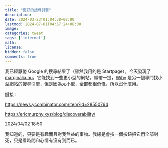 ```yaml
---
title: "更好的搜尋引擎"
description: 
date: 2024-03-23T01:04:38+08:00
lastmod: 2024-07-01T04:57:24+08:00
image: 
categories: tweet
tags: ['internet']
math: 
license: 
hidden: false
comments: true
---
```


我已經厭倦 Google 的搜尋結果了（雖然我用的是 Startpage）。今天發現了 [marginalia.nu](https://search.marginalia.nu)，它能找到一些更小型的網站。順帶一提，[Wiby](https://wiby.org) 是另一個專門找小型網站的搜尋引擎，但是因為太小型，全部都很奇怪，所以沒什麼用。 

鏈接：

https://news.ycombinator.com/item?id=28550764

https://ericmurphy.xyz/blog/discoverability/

2024/04/02 18:50

我知道的，只要是有趣而且對我無益的事物。我總是會按一個按鈕把它們全部封死，只是看時間和心情有沒有到而已。

